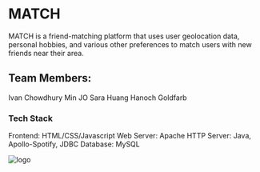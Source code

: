 # MATCH

MATCH is a friend-matching platform that uses user geolocation data, personal hobbies, and various other preferences to match users with new friends near their area.

## Team Members:
Ivan Chowdhury
Min JO
Sara Huang
Hanoch Goldfarb

### Tech Stack
Frontend: HTML/CSS/Javascript
Web Server: Apache HTTP 
Server: Java, Apollo-Spotify, JDBC
Database: MySQL

![logo](https://cdn.pixabay.com/photo/2017/09/02/04/35/fire-2706299_960_720.jpg)
